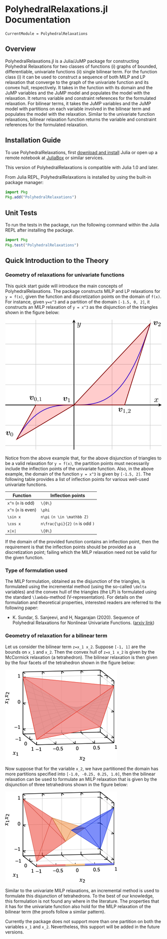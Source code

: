 # PolyhedralRelaxations.jl Documentation

```@meta
CurrentModule = PolyhedralRelaxations
```

## Overview

PolyhedralRelaxations.jl is a Julia/JuMP package for constructing Polyhedral Relaxations for two classes of functions (i) graphs of bounded, differentiable, univariate functions (ii) single bilinear term. For the function class (i) it can be used to construct a sequence of both MILP and LP relaxation that converge to the graph of the univariate function and its convex hull, respectively. It takes in the function with its domain and the JuMP variables and the JuMP model and populates the model with the relaxation. It returns variable and constraint references for the formulated relaxation. For bilinear terms, it takes the JuMP variables and the JuMP model with partitions on each variable involved in the bilinear term and populates the model with the relaxation. Similar to the univariate function relaxations, bilinear relaxation function returns the variable and constraint references for the formulated relaxation. 

## Installation Guide

To use PolyhedralRelaxations, first [download and install](https://julialang.org/downloads/) Julia or open up a remote notebook at [JuliaBox](https://www.juliabox.com/) or similar services.

This version of PolyhedralRelaxations is compatible with Julia 1.0 and later.

From Julia REPL, PolyhedralRelaxations is installed by using the built-in package manager:
```julia
import Pkg
Pkg.add("PolyhedralRelaxations")
```

## Unit Tests
To run the tests in the package, run the following command within the Julia REPL after installing the package.

```julia
import Pkg
Pkg.test("PolyhedralRelaxations")
```

## Quick Introduction to the Theory

### Geometry of relaxations for univariate functions
This quick start guide will introduce the main concepts of PolyhedralRelaxations. The package constructs MILP and LP relaxations for ``y = f(x)``, given the function and discretization points on the domain of ``f(x)``. For instance, given ``y=x^3`` and a partition of the domain ``[-1.5, 0, 2]``, it constructs an MILP relaxation of ``y = x^3`` as the disjunction of the triangles shown in the figure below:

![example](assets/example.svg)

Notice from the above example that, for the above disjunction of triangles to be a valid relaxation for ``y = f(x)``, the partition points must necessarily include the inflection points of the univariate function. Also, in the above example, the domain of the function ``y = x^3`` is given by ``[-1.5, 2]``. The following table provides a list of inflection points for various well-used univariate functions. 

| Function | Inflection points |
| --- | --- |
| ``x^n`` (``n`` is odd)  | ``\{0\}`` |
| ``x^n`` (``n`` is even) | ``\phi`` |
| ``\sin x`` | ``n\pi`` ``(n \in \mathbb Z)`` | 
| ``\cos x`` | ``n\frac{\pi}{2}`` ``(n`` is odd ``)``| 
| ``x\|x\|`` | ``\{0\}``| 

If the domain of the provided function contains an inflection point, then the requirement is that the inflection points should be provided as a discretization point; failing which the MILP relaxation need not be valid for the given function. 

### Type of formulation used
The MILP formulation, obtained as the disjunction of the triangles, is formulated using the incremental method (using the so-called ``\delta`` variables) and the convex hull of the triangles (the LP) is formulated using the standard ``\lambda``-method (V-representation). For details on the formulation and theoretical properties, interested readers are referred to the following paper:

* K. Sundar, S. Sanjeevi, and H, Nagarajan (2020). Sequence of Polyhedral Relaxations for Nonlinear Univariate Functions. ([arxiv link](https://arxiv.org/abs/2005.13445))

### Geometry of relaxation for a bilinear term
Let us consider the bilinear term ``z=x_1 x_2``. Suppose ``[-1, 1]`` are the bounds on ``x_1`` and ``x_2``. Then the convex hull of ``z=x_1 x_2`` is given by the McCormick relaxation (a tetrahedron). The bilinear relaxation is then given by the four facets of the tetrahedron shown in the figure below:

![McCormick relaxation](assets/mccormick.png)

Now suppose that for the variable ``x_2``, we have partitioned the domain  has more partitions specified into ``[-1.0, -0.25, 0.25, 1.0]``, then the bilinear relaxation can be used to formulate an MILP relaxation that is given by the disjunction of three tetrahedrons shown in the figure below:

![MILP relaxation](assets/incremental-mccormick.png)

Similar to the univariate MILP relaxations, an incremental method is used to formulate this disjunction of tetrahedrons. To the best of our knowledge, this formulation is not found any where in the literature. The properties that it has for the univariate function also hold for the MILP relaxation of the bilinear term (the proofs follow a similar pattern).

Currently the package does not support more than one partition on both the variables ``x_1`` and ``x_2``. Nevertheless, this support will be added in the future versions. 